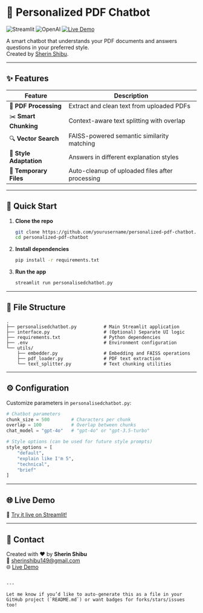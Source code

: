 # 📄 Personalized PDF Chatbot

![Streamlit](https://img.shields.io/badge/Streamlit-FF4B4B?style=for-the-badge&logo=Streamlit&logoColor=white)
![OpenAI](https://img.shields.io/badge/OpenAI-412991?style=for-the-badge&logo=OpenAI&logoColor=white)
[![Live Demo](https://img.shields.io/badge/Live_Demo-12pdfchatbot.streamlit.app-2ea44f?style=for-the-badge)](https://12pdfchatbot.streamlit.app/)

A smart chatbot that understands your PDF documents and answers questions in your preferred style.  
Created by [Sherin Shibu](mailto:sherinshibu149@gmail.com).

---

## ✨ Features

| Feature            | Description                                      |
|--------------------|--------------------------------------------------|
| 📄 **PDF Processing**   | Extract and clean text from uploaded PDFs         |
| ✂️ **Smart Chunking**   | Context-aware text splitting with overlap         |
| 🔍 **Vector Search**    | FAISS-powered semantic similarity matching        |
| 🧠 **Style Adaptation** | Answers in different explanation styles           |
| 🧹 **Temporary Files**  | Auto-cleanup of uploaded files after processing   |

---

## 🚀 Quick Start

1. **Clone the repo**
   ```bash
   git clone https://github.com/yourusername/personalized-pdf-chatbot.git
   cd personalized-pdf-chatbot
   ```

2. **Install dependencies**
   ```bash
   pip install -r requirements.txt
   ```

4. **Run the app**
   ```bash
   streamlit run personalisedchatbot.py
   ```

---

## 📂 File Structure

```
.
├── personalisedchatbot.py          # Main Streamlit application
├── interface.py                    # (Optional) Separate UI logic
├── requirements.txt                # Python dependencies
├── .env                            # Environment configuration
└── utils/
    ├── embedder.py                 # Embedding and FAISS operations
    ├── pdf_loader.py               # PDF text extraction
    └── text_splitter.py            # Text chunking utilities
```

---

## ⚙️ Configuration

Customize parameters in `personalisedchatbot.py`:

```python
# Chatbot parameters
chunk_size = 500        # Characters per chunk
overlap = 100           # Overlap between chunks
chat_model = "gpt-4o"   # "gpt-4o" or "gpt-3.5-turbo"

# Style options (can be used for future style prompts)
style_options = [
    "default", 
    "explain like I'm 5",
    "technical",
    "brief"
]
```

---

## 🌐 Live Demo

🚀 [Try it live on Streamlit!](https://12pdfchatbot.streamlit.app/)

---

## 📧 Contact

Created with ❤️ by **Sherin Shibu**  
📩 [sherinshibu149@gmail.com](mailto:sherinshibu149@gmail.com)  
🌐 [Live Demo](https://12pdfchatbot.streamlit.app/)
```

---

Let me know if you’d like to auto-generate this as a file in your GitHub project (`README.md`) or want badges for forks/stars/issues too!